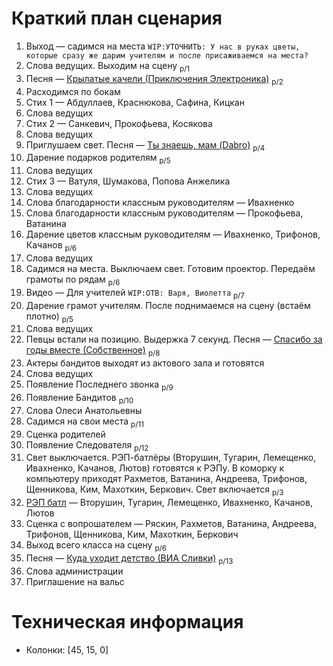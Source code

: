 # Краткий план сценария
1. Выход — садимся на места `WIP:УТОЧНИТЬ: У нас в руках цветы, которые сразу же дарим учителям и после присаживаемся на места?`
2. Слова ведущих. Выходим на сцену <sub>p/1</sub>
3. Песня — [Крылатые качели (Приключения Электроника)](texts/krylatye-kacheli.md) <sub>p/2</sub>
4. Расходимся по бокам
5. Стих 1 — Абдуллаев, Краснюкова, Сафина, Кицкан
6. Слова ведущих
7. Стих 2 — Санкевич, Прокофьева, Косякова
8. Слова ведущих
9. Приглушаем свет. Песня — [Ты знаешь, мам (Dabro)](texts/dabro-ti-zhaesh-mam.md) <sub>p/4</sub>
10. Дарение подарков родителям <sub>p/5</sub>
11. Слова ведущих
12. Стих 3 — Ватуля, Шумакова, Попова Анжелика
13. Слова ведущих
14. Слова благодарности классным руководителям — Ивахненко
15. Слова благодарности классным руководителям — Прокофьева, Ватанина
16. Дарение цветов классным руководителям — Ивахненко, Трифонов, Качанов <sub>p/6</sub>
17. Слова ведущих
18. Садимся на места. Выключаем свет. Готовим проектор. Передаём грамоты по рядам <sub>p/6</sub>
19. Видео — Для учителей `WIP:ОТВ: Варя, Виолетта` <sub>p/7</sub>
20. Дарение грамот учителям. После поднимаемся на сцену (встаём плотно) <sub>p/5</sub>
21. Слова ведущих
22. Певцы встали на позицию. Выдержка 7 секунд. Песня — [Спасибо за годы вместе (Собственное)](texts/spasibo-za-gody-vmeste.md) <sub>p/8</sub>
23. Актеры бандитов выходят из актового зала и готовятся
24. Слова ведущих
25. Появление Последнего звонка <sub>p/9</sub>
26. Появление Бандитов <sub>p/10</sub>
27. Слова Олеси Анатольевны
28. Садимся на свои места <sub>p/11</sub>
29. Сценка родителей
30. Появление Следователя <sub>p/12</sub>
31. Свет выключается. РЭП-батлёры (Вторушин, Тугарин, Лемещенко, Ивахненко, Качанов, Лютов) готовятся к РЭПу. В коморку к компьютеру приходят Рахметов, Ватанина, Андреева, Трифонов, Щенникова, Ким, Махоткин, Беркович. Свет включается <sub>p/3</sub>
32. [РЭП батл](texts/rep.md) — Вторушин, Тугарин, Лемещенко, Ивахненко, Качанов, Лютов
33. Сценка с вопрошателем — Ряскин, Рахметов, Ватанина, Андреева, Трифонов, Щенникова, Ким, Махоткин, Беркович
34. Выход всего класса на сцену <sub>p/6</sub>
35. Песня — [Куда уходит детство (ВИА Сливки)](texts/kuda-uhodit-detstvo.md) <sub>p/13</sub>
36. Слова администрации
37. Приглашение на вальс

# Техническая информация
- Колонки: [45, 15, 0]
